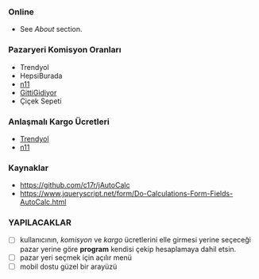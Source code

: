 ### Online
- See *About* section.

### Pazaryeri Komisyon Oranları
- Trendyol
- HepsiBurada
- [n11](https://magazadestek.n11.com/s/komisyon-oranlari)
- [GittiGidiyor](https://www.gittigidiyor.com/satici-bilgi-merkezi/ilk-defa-satis-yapmak/ucretler-ve-komisyonlar.html)
- Çiçek Sepeti

### Anlaşmalı Kargo Ücretleri
- [Trendyol](https://tymp.mncdn.com/prod/documents/engagement/kargo/guncel_kargo_fiyatlari.pdf)
- [n11](https://www.n11.com/kampanyalar/ozel-kargo-kampanyasi)

### Kaynaklar
- https://github.com/c17r/jAutoCalc
- https://www.jqueryscript.net/form/Do-Calculations-Form-Fields-AutoCalc.html

### YAPILACAKLAR
- [ ] kullanıcının, *komisyon* ve *kargo* ücretlerini elle girmesi yerine seçeceği pazar yerine göre **program** kendisi çekip hesaplamaya dahil etsin.
- [ ] pazar yeri seçmek için açılır menü
- [ ] mobil dostu güzel bir arayüzü
